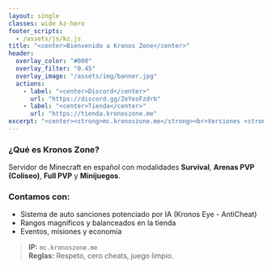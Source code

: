 ```yaml
---
layout: single
classes: wide kz-hero
footer_scripts:
  - /assets/js/kz.js
title: "<center>Bienvenido a Kronos Zone</center>"
header:
  overlay_color: "#000"
  overlay_filter: "0.45"
  overlay_image: "/assets/img/banner.jpg"
  actions:
    - label: "<center>Discord</center>"
      url: "https://discord.gg/ZeYesFzdrb"
    - label: "<center>Tienda</center>"
      url: "https://tienda.kronoszone.me"
excerpt: "<center><strong>mc.kronoszone.me</strong><br>Versiones <strong>1.8 – 1.21</strong><br>¡Eventos semanales y rangos premium!</center>"
---
```


### ¿Qué es Kronos Zone?
Servidor de Minecraft en español con modalidades **Survival**, **Arenas PVP (Coliseo)**, **Full PVP** y **Minijuegos**.

### Contamos con:
- Sistema de auto sanciones potenciado por IA (Kronos Eye - AntiCheat)
- Rangos magnificos y balanceados en la tienda
- Eventos, misiones y economía

> **IP:** `mc.kronoszone.me`  
> **Reglas:** Respeto, cero cheats, juego limpio.
